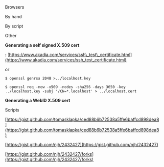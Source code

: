 Browsers

By hand

By script

Other

**Generating a self signed X.509 cert** 

: [https://www.akadia.com/services/ssh\_test\_certificate.html](https://www.akadia.com/services/ssh_test_certificate.html)

or

```
$ openssl genrsa 2048 >../localhost.key
```

```
$ openssl req -new -x509 -nodes -sha256 -days 3650 -key ../localhost.key -subj '/CN=*.localhost' > ../localhost.cert
```



**Generating a WebID X.509 cert**

Scripts

[https://gist.github.com/tomasklapka/ced88b6b72538a5ffe6baffcd898dea8](https://gist.github.com/tomasklapka/ced88b6b72538a5ffe6baffcd898dea8)

[https://gist.github.com/njh/2432427](https://gist.github.com/njh/2432427)

[https://gist.github.com/njh/2432427/forks](https://gist.github.com/njh/2432427/forks)

  


